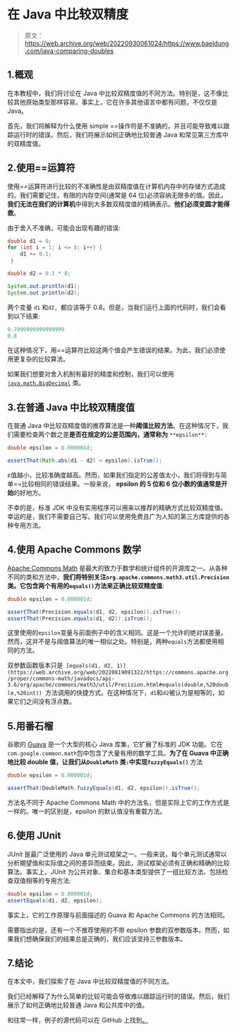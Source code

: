# 在 Java 中比较双精度

> 原文：<https://web.archive.org/web/20220930061024/https://www.baeldung.com/java-comparing-doubles>

## 1.概观

在本教程中，我们将讨论在 Java 中比较双精度值的不同方法。特别是，这不像比较其他原始类型那样容易。事实上，它在许多其他语言中都有问题，不仅仅是 Java。

首先，我们将解释为什么使用 simple ==操作符是不准确的，并且可能导致难以跟踪运行时的错误。然后，我们将展示如何正确地比较普通 Java 和常见第三方库中的双精度值。

## 2.使用==运算符

使用==运算符进行比较的不准确性是由双精度值在计算机内存中的存储方式造成的。我们需要记住，有限的内存空间(通常是 64 位)必须容纳无限多的值。因此，**我们无法在我们的计算机**中得到大多数双精度值的精确表示。**他们必须变圆才能得救**。

由于舍入不准确，可能会出现有趣的错误:

```java
double d1 = 0;
for (int i = 1; i <= 8; i++) {
    d1 += 0.1;
 }

double d2 = 0.1 * 8;

System.out.println(d1);
System.out.println(d2);
```

两个变量 `d1` 和`d2, `都应该等于 0.8。但是，当我们运行上面的代码时，我们会看到以下结果:

```java
0.7999999999999999
0.8
```

在这种情况下，用==运算符比较这两个值会产生错误的结果。为此，我们必须使用更复杂的比较算法。

如果我们想要对舍入机制有最好的精度和控制，我们可以使用 [`java.math.BigDecimal`](/web/20220819091322/https://www.baeldung.com/java-bigdecimal-biginteger) 类。

## 3.在普通 Java 中比较双精度值

在普通 Java 中比较双精度值的推荐算法是一种**阈值比较方法**。在这种情况下，我们需要检查两个数之差**是否在规定的公差范围内，通常称为** `**epsilon**:`

```java
double epsilon = 0.000001d;

assertThat(Math.abs(d1 - d2) < epsilon).isTrue();
```

ε值越小，比较准确度越高。然而，如果我们指定的公差值太小，我们将得到与简单==比较相同的错误结果。一般来说， **epsilon 的 5 位和 6 位小数的值通常是开始**的好地方。

不幸的是，标准 JDK 中没有实用程序可以用来以推荐的精确方式比较双精度值。幸运的是，我们不需要自己写。我们可以使用免费且广为人知的第三方库提供的各种专用方法。

## 4.使用 Apache Commons 数学

[Apache Commons Math](/web/20220819091322/https://www.baeldung.com/apache-commons-math) 是最大的致力于数学和统计组件的开源库之一。从各种不同的类和方法中，**我们将特别关注`org.apache.commons.math3.util.Precision`类。它包含两个有用的`equals()`方法来正确比较双精度值**:

```java
double epsilon = 0.000001d;

assertThat(Precision.equals(d1, d2, epsilon)).isTrue();
assertThat(Precision.equals(d1, d2)).isTrue();
```

这里使用的`epsilon`变量与前面例子中的含义相同。这是一个允许的绝对误差量。然而，这并不是与阈值算法的唯一相似之处。特别是，两种`equals`方法都使用相同的方法。

双参数函数版本只是` [equals(d1, d2, 1)](https://web.archive.org/web/20220819091322/https://commons.apache.org/proper/commons-math/javadocs/api-3.6/org/apache/commons/math3/util/Precision.html#equals(double,%20double,%20int)) `方法调用的快捷方式。在这种情况下，`d1`和`d2`被认为是相等的，如果它们之间没有浮点数。

## 5.用番石榴

谷歌的 [Guava](/web/20220819091322/https://www.baeldung.com/guava-guide) 是一个大型的核心 Java 库集，它扩展了标准的 JDK 功能。它在`com.google.common.math`包中包含了大量有用的数学工具。**为了在 Guava 中正确地比较 double 值，让我们从`DoubleMath` 类`:`中实现`fuzzyEquals()`** 方法

```java
double epsilon = 0.000001d;

assertThat(DoubleMath.fuzzyEquals(d1, d2, epsilon)).isTrue();
```

方法名不同于 Apache Commons Math 中的方法名，但是实际上它的工作方式是一样的。唯一的区别是，epsilon 的默认值没有重载方法。

## 6.使用 JUnit

JUnit 是最广泛使用的 Java 单元测试框架之一。一般来说，每个单元测试通常以分析期望值和实际值之间的差异而结束。因此，测试框架必须有正确和精确的比较算法。事实上，JUnit 为公共对象、集合和基本类型提供了一组比较方法，包括检查双值相等的专用方法:

```java
double epsilon = 0.000001d;
assertEquals(d1, d2, epsilon);
```

事实上，它的工作原理与前面描述的 Guava 和 Apache Commons 的方法相同。

需要指出的是，还有一个不推荐使用的不带 epsilon 参数的双参数版本。然而，如果我们想确保我们的结果总是正确的，我们应该坚持三参数版本。

## 7.结论

在本文中，我们探索了在 Java 中比较双精度值的不同方法。

我们已经解释了为什么简单的比较可能会导致难以跟踪运行时的错误。然后，我们展示了如何正确地比较普通 Java 和公共库中的值。

和往常一样，例子的源代码可以在 GitHub 上找到[。](https://web.archive.org/web/20220819091322/https://github.com/eugenp/tutorials/tree/master/core-java-modules/core-java-lang-3)